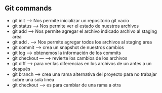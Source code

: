 ## Git commands 

* git init —> Nos permite inicializar un repositorio git vacío 
* git status —-> Nos permite ver el estado de nuestros archivos 
* git add <file name> —-> Nos permite agregar el archivo indicado archivo al staging area 
* git add .  —-> Nos permite agregar todos los archivos al staging area 
* git commit —>  crea un snapshot de nuestros cambios 
* git log —> obtenemos la información de los commits 
* git checkout  —      —> revierte los cambios de los archivos 
* git diff —> para ver las diferencias en los archivos de un antes a un después 
* git branch —> crea una rama alternativa del proyecto para no trabajar sobre una sola linea 
* git checkout <branch name> —> es para cambiar de una rama a otra 
